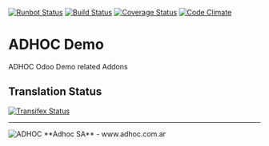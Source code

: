 [![Runbot Status](http://runbot.adhoc.com.ar/runbot/badge/flat/35/10.0.svg)](http://runbot.adhoc.com.ar/runbot/repo/github-com-ingadhoc-demo-35)
[![Build Status](https://travis-ci.org/ingadhoc/demo.svg?branch=10.0)](https://travis-ci.org/ingadhoc/demo)
[![Coverage Status](https://coveralls.io/repos/ingadhoc/demo/badge.png?branch=10.0)](https://coveralls.io/r/ingadhoc/demo?branch=10.0)
[![Code Climate](https://codeclimate.com/github/ingadhoc/demo/badges/gpa.svg)](https://codeclimate.com/github/ingadhoc/demo)

# ADHOC Demo

ADHOC Odoo Demo related Addons

[//]: # (addons)
[//]: # (end addons)

Translation Status
------------------
[![Transifex Status](https://www.transifex.com/projects/p/ingadhoc-demo-10-0/chart/image_png)](https://www.transifex.com/projects/p/ingadhoc-demo-10-0)

----

<img alt="ADHOC" src="http://fotos.subefotos.com/83fed853c1e15a8023b86b2b22d6145bo.png" />
**Adhoc SA** - www.adhoc.com.ar
